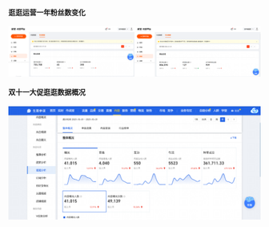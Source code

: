 #### 逛逛运营一年粉丝数变化

<div style="display: flex;">
  <img src="../img/fs1.jpg" width="50%" title="运营前"></img>
  <img src="../img/fs2.jpg" width="50%" title="运营后"></img>
</div>

#### 双十一大促逛逛数据概况

<img src="../img/双11.jpg"></img>